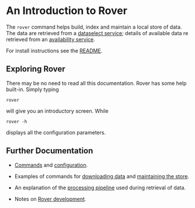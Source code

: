 
# An Introduction to Rover

The `rover` command helps build, index and maintain a local store of
data.  The data are retrieved from a [dataselect
service](http://service.iris.edu/fdsnws/dataselect/1/); details of
available data re retrieved from an [availability
service](http://service.iris.edu/irisws/availability/1/).

For install instructions see the [README](../README.md).

## Exploring Rover

There may be no need to read all this documentation.  Rover has some
help built-in.  Simply typing

    rover

will give you an introductory screen.  While

    rover -h

displays all the configuration parameters.

## Further Documentation

* [Commands](./commands.md) and [configuration](./configuration.md).

* Examples of commands for [downloading data](./download.md) and
  [maintaining the store](./maintenance.md).

* An explanation of the [processing pipeline](./pipeline.md) used
  during retrieval of data.

* Notes on [Rover development](./development.md).
